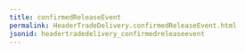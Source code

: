 ```yaml
---
title: confirmedReleaseEvent
permalink: HeaderTradeDelivery.confirmedReleaseEvent.html
jsonid: headertradedelivery_confirmedreleaseevent
---
```

